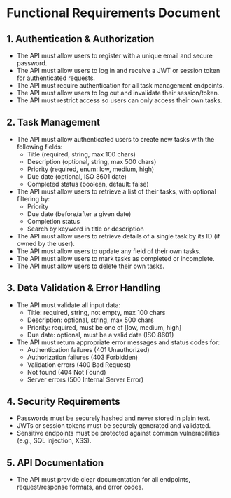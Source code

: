 # Functional Requirements Document

## 1. Authentication & Authorization
- The API must allow users to register with a unique email and secure password.
- The API must allow users to log in and receive a JWT or session token for authenticated requests.
- The API must require authentication for all task management endpoints.
- The API must allow users to log out and invalidate their session/token.
- The API must restrict access so users can only access their own tasks.

## 2. Task Management
- The API must allow authenticated users to create new tasks with the following fields:
  - Title (required, string, max 100 chars)
  - Description (optional, string, max 500 chars)
  - Priority (required, enum: low, medium, high)
  - Due date (optional, ISO 8601 date)
  - Completed status (boolean, default: false)
- The API must allow users to retrieve a list of their tasks, with optional filtering by:
  - Priority
  - Due date (before/after a given date)
  - Completion status
  - Search by keyword in title or description
- The API must allow users to retrieve details of a single task by its ID (if owned by the user).
- The API must allow users to update any field of their own tasks.
- The API must allow users to mark tasks as completed or incomplete.
- The API must allow users to delete their own tasks.

## 3. Data Validation & Error Handling
- The API must validate all input data:
  - Title: required, string, not empty, max 100 chars
  - Description: optional, string, max 500 chars
  - Priority: required, must be one of [low, medium, high]
  - Due date: optional, must be a valid date (ISO 8601)
- The API must return appropriate error messages and status codes for:
  - Authentication failures (401 Unauthorized)
  - Authorization failures (403 Forbidden)
  - Validation errors (400 Bad Request)
  - Not found (404 Not Found)
  - Server errors (500 Internal Server Error)

## 4. Security Requirements
- Passwords must be securely hashed and never stored in plain text.
- JWTs or session tokens must be securely generated and validated.
- Sensitive endpoints must be protected against common vulnerabilities (e.g., SQL injection, XSS).

## 5. API Documentation
- The API must provide clear documentation for all endpoints, request/response formats, and error codes.
